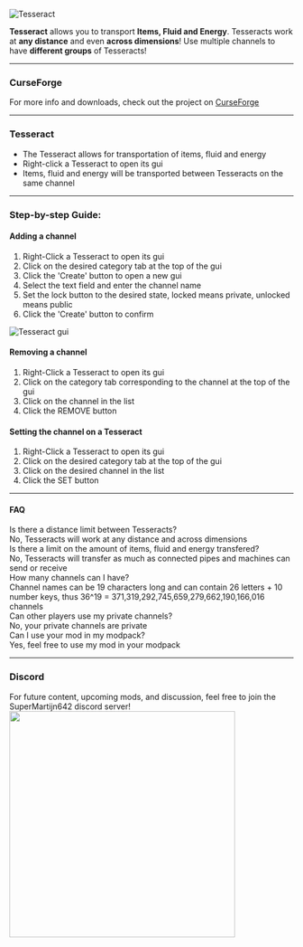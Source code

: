 ![Tesseract](https://imgur.com/SSzxBGy.png)  

**Tesseract** allows you to transport **Items, Fluid and Energy**. Tesseracts work at **any distance** and even **across dimensions**!
Use multiple channels to have **different groups** of Tesseracts!

---

### CurseForge
For more info and downloads, check out the project on [CurseForge](https://www.curseforge.com/minecraft/mc-mods/tesseract)

---

### Tesseract
- The Tesseract allows for transportation of items, fluid and energy
- Right-click a Tesseract to open its gui
- Items, fluid and energy will be transported between Tesseracts on the same channel

---

### Step-by-step Guide:

#### Adding a channel
1. Right-Click a Tesseract to open its gui
2. Click on the desired category tab at the top of the gui
3. Click the 'Create' button to open a new gui
4. Select the text field and enter the channel name
5. Set the lock button to the desired state, locked means private, unlocked means public
6. Click the 'Create' button to confirm

![Tesseract gui](https://imgur.com/UIhlvjA.png)

#### Removing a channel
1. Right-Click a Tesseract to open its gui
2. Click on the category tab corresponding to the channel at the top of the gui
3. Click on the channel in the list
4. Click the REMOVE button
 

#### Setting the channel on a Tesseract
1. Right-Click a Tesseract to open its gui
2. Click on the desired category tab at the top of the gui
3. Click on the desired channel in the list
4. Click the SET button

---

#### FAQ
Is there a distance limit between Tesseracts?  
No, Tesseracts will work at any distance and across dimensions  
Is there a limit on the amount of items, fluid and energy transfered?  
No, Tesseracts will transfer as much as connected pipes and machines can send or receive  
How many channels can I have?  
Channel names can be 19 characters long and can contain 26 letters + 10 number keys, thus 36^19 = 371,319,292,745,659,279,662,190,166,016‬ channels  
Can other players use my private channels?  
No, your private channels are private  
Can I use your mod in my modpack?  
Yes, feel free to use my mod in your modpack  

---

### Discord
For future content, upcoming mods, and discussion, feel free to join the SuperMartijn642 discord server!  
[<img width='400' src='https://discord.com/assets/cb48d2a8d4991281d7a6a95d2f58195e.svg'>](https://discord.gg/QEbGyUYB2e)
